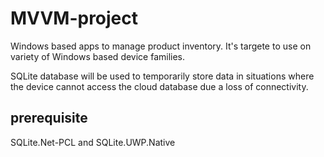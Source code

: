 # MVVM-project

Windows based apps to manage product inventory. It's targete to use on variety of Windows based device families.

SQLite database will be used to temporarily store data in situations where the device cannot
access the cloud database due a loss of connectivity.

## prerequisite
SQLite.Net-PCL and SQLite.UWP.Native
